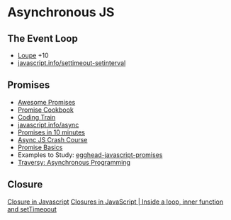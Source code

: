 # Asynchronous JS

## The Event Loop

* [Loupe](http://latentflip.com/loupe/) +10
* [javascript.info/settimeout-setinterval](https://javascript.info/settimeout-setinterval)

## Promises

* [Awesome Promises](https://github.com/wbinnssmith/awesome-promises)
* [Promise Cookbook](https://github.com/mattdesl/promise-cookbook)
* [Coding Train](https://www.youtube.com/watch?v=QO4NXhWo_NM&list=PLRqwX-V7Uu6bKLPQvPRNNE65kBL62mVfx)
* [javascript.info/async](https://javascript.info/async)
* [Promises in 10 minutes](https://www.youtube.com/watch?v=DHvZLI7Db8E)
* [Async JS Crash Course](https://www.youtube.com/watch?v=PoRJizFvM7s)
* [Promise Basics](https://javascript.info/promise-basics)
* Examples to Study: [egghead-javascript-promises](https://github.com/mariusschulz/egghead-javascript-promises)
* [Traversy: Asynchronous Programming](https://www.youtube.com/watch?v=PoRJizFvM7s)

## Closure
[Closure in Javascript](https://www.youtube.com/watch?v=71AtaJpJHw0&t=7s)
[Closures in JavaScript | Inside a loop, inner function and setTimeoout](https://www.youtube.com/watch?v=-xqJo5VRP4A)
